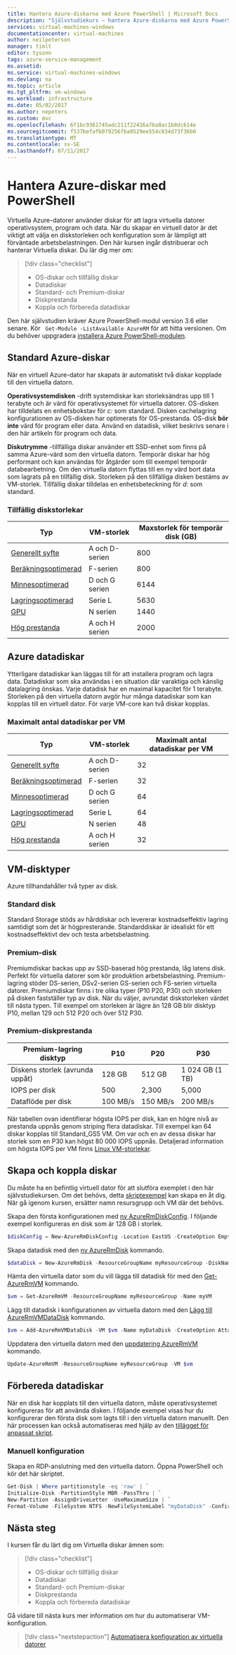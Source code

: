 ```yaml
---
title: Hantera Azure-diskarna med Azure PowerShell | Microsoft Docs
description: "Självstudiekurs – hantera Azure-diskarna med Azure PowerShell"
services: virtual-machines-windows
documentationcenter: virtual-machines
author: neilpeterson
manager: timlt
editor: tysonn
tags: azure-service-management
ms.assetid: 
ms.service: virtual-machines-windows
ms.devlang: na
ms.topic: article
ms.tgt_pltfrm: vm-windows
ms.workload: infrastructure
ms.date: 05/02/2017
ms.author: nepeters
ms.custom: mvc
ms.openlocfilehash: 6f1bc9361745adc211f22416a7ba8ac1b8dc614e
ms.sourcegitcommit: f537befafb079256fba0529ee554c034d73f36b0
ms.translationtype: MT
ms.contentlocale: sv-SE
ms.lasthandoff: 07/11/2017
---
```

# <a name="manage-azure-disks-with-powershell"></a>Hantera Azure-diskar med PowerShell

Virtuella Azure-datorer använder diskar för att lagra virtuella datorer operativsystem, program och data. När du skapar en virtuell dator är det viktigt att välja en diskstorleken och konfiguration som är lämpligt att förväntade arbetsbelastningen. Den här kursen ingår distribuerar och hanterar Virtuella diskar. Du lär dig mer om:

> [!div class="checklist"]
> * OS-diskar och tillfällig diskar
> * Datadiskar
> * Standard- och Premium-diskar
> * Diskprestanda
> * Koppla och förbereda datadiskar

Den här självstudien kräver Azure PowerShell-modul version 3.6 eller senare. Kör ` Get-Module -ListAvailable AzureRM` för att hitta versionen. Om du behöver uppgradera [installera Azure PowerShell-modulen](/powershell/azure/install-azurerm-ps).

## <a name="default-azure-disks"></a>Standard Azure-diskar

När en virtuell Azure-dator har skapats är automatiskt två diskar kopplade till den virtuella datorn. 

**Operativsystemdisken** -drift systemdiskar kan storleksändras upp till 1 terabyte och är värd för operativsystemet för virtuella datorer.  OS-disken har tilldelats en enhetsbokstav för *c:* som standard. Disken cachelagring konfigurationen av OS-disken har optimerats för OS-prestanda. OS-disk **bör inte** värd för program eller data. Använd en datadisk, vilket beskrivs senare i den här artikeln för program och data.

**Diskutrymme** -tillfälliga diskar använder ett SSD-enhet som finns på samma Azure-värd som den virtuella datorn. Temporär diskar har hög performant och kan användas för åtgärder som till exempel temporär databearbetning. Om den virtuella datorn flyttas till en ny värd bort data som lagrats på en tillfällig disk. Storleken på den tillfälliga disken bestäms av VM-storlek. Tillfällig diskar tilldelas en enhetsbeteckning för *d:* som standard.

### <a name="temporary-disk-sizes"></a>Tillfällig diskstorlekar

| Typ | VM-storlek | Maxstorlek för temporär disk (GB) |
|----|----|----|
| [Generellt syfte](sizes-general.md) | A och D-serien | 800 |
| [Beräkningsoptimerad](sizes-compute.md) | F-serien | 800 |
| [Minnesoptimerad](../virtual-machines-windows-sizes-memory.md) | D och G serien | 6144 |
| [Lagringsoptimerad](../virtual-machines-windows-sizes-storage.md) | Serie L | 5630 |
| [GPU](sizes-gpu.md) | N serien | 1440 |
| [Hög prestanda](sizes-hpc.md) | A och H serien | 2000 |

## <a name="azure-data-disks"></a>Azure datadiskar

Ytterligare datadiskar kan läggas till för att installera program och lagra data. Datadiskar som ska användas i en situation där varaktiga och känslig datalagring önskas. Varje datadisk har en maximal kapacitet för 1 terabyte. Storleken på den virtuella datorn avgör hur många datadiskar som kan kopplas till en virtuell dator. För varje VM-core kan två diskar kopplas. 

### <a name="max-data-disks-per-vm"></a>Maximalt antal datadiskar per VM

| Typ | VM-storlek | Maximalt antal datadiskar per VM |
|----|----|----|
| [Generellt syfte](sizes-general.md) | A och D-serien | 32 |
| [Beräkningsoptimerad](sizes-compute.md) | F-serien | 32 |
| [Minnesoptimerad](../virtual-machines-windows-sizes-memory.md) | D och G serien | 64 |
| [Lagringsoptimerad](../virtual-machines-windows-sizes-storage.md) | Serie L | 64 |
| [GPU](sizes-gpu.md) | N serien | 48 |
| [Hög prestanda](sizes-hpc.md) | A och H serien | 32 |

## <a name="vm-disk-types"></a>VM-disktyper

Azure tillhandahåller två typer av disk.

### <a name="standard-disk"></a>Standard disk

Standard Storage stöds av hårddiskar och levererar kostnadseffektiv lagring samtidigt som det är högpresterande. Standarddiskar är idealiskt för ett kostnadseffektivt dev och testa arbetsbelastning.

### <a name="premium-disk"></a>Premium-disk

Premiumdiskar backas upp av SSD-baserad hög prestanda, låg latens disk. Perfekt för virtuella datorer som kör produktion arbetsbelastning. Premium-lagring stöder DS-serien, DSv2-serien GS-serien och FS-serien virtuella datorer. Premiumdiskar finns i tre olika typer (P10 P20, P30) och storleken på disken fastställer typ av disk. När du väljer, avrundat diskstorleken värdet till nästa typen. Till exempel om storleken är lägre än 128 GB blir disktyp P10, mellan 129 och 512 P20 och över 512 P30. 

### <a name="premium-disk-performance"></a>Premium-diskprestanda

|Premium-lagring disktyp | P10 | P20 | P30 |
| --- | --- | --- | --- |
| Diskens storlek (avrunda uppåt) | 128 GB | 512 GB | 1 024 GB (1 TB) |
| IOPS per disk | 500 | 2,300 | 5,000 |
Dataflöde per disk | 100 MB/s | 150 MB/s | 200 MB/s |

När tabellen ovan identifierar högsta IOPS per disk, kan en högre nivå av prestanda uppnås genom striping flera datadiskar. Till exempel kan 64 diskar kopplas till Standard_GS5 VM. Om var och en av dessa diskar har storlek som en P30 kan högst 80 000 IOPS uppnås. Detaljerad information om högsta IOPS per VM finns [Linux VM-storlekar](./sizes.md).

## <a name="create-and-attach-disks"></a>Skapa och koppla diskar

Du måste ha en befintlig virtuell dator för att slutföra exemplet i den här självstudiekursen. Om det behövs, detta [skriptexempel](../scripts/virtual-machines-windows-powershell-sample-create-vm.md) kan skapa en åt dig. När gå igenom kursen, ersätter namn resursgrupp och VM där det behövs.

Skapa den första konfigurationen med [ny AzureRmDiskConfig](/powershell/module/azurerm.compute/new-azurermdiskconfig). I följande exempel konfigureras en disk som är 128 GB i storlek.

```powershell
$diskConfig = New-AzureRmDiskConfig -Location EastUS -CreateOption Empty -DiskSizeGB 128
```

Skapa datadisk med den [ny AzureRmDisk](/powershell/module/azurerm.compute/new-azurermdisk) kommando.

```powershell
$dataDisk = New-AzureRmDisk -ResourceGroupName myResourceGroup -DiskName myDataDisk -Disk $diskConfig
```

Hämta den virtuella dator som du vill lägga till datadisk för med den [Get-AzureRmVM](/powershell/module/azurerm.compute/get-azurermvm) kommando.

```powershell
$vm = Get-AzureRmVM -ResourceGroupName myResourceGroup -Name myVM
```

Lägg till datadisk i konfigurationen av virtuella datorn med den [Lägg till AzureRmVMDataDisk](/powershell/module/azurerm.compute/add-azurermvmdatadisk) kommando.

```powershell
$vm = Add-AzureRmVMDataDisk -VM $vm -Name myDataDisk -CreateOption Attach -ManagedDiskId $dataDisk.Id -Lun 1
```

Uppdatera den virtuella datorn med den [uppdatering AzureRmVM](/powershell/module/azurerm.compute/add-azurermvmdatadisk) kommando.

```powershell
Update-AzureRmVM -ResourceGroupName myResourceGroup -VM $vm
```

## <a name="prepare-data-disks"></a>Förbereda datadiskar

När en disk har kopplats till den virtuella datorn, måste operativsystemet konfigureras för att använda disken. I följande exempel visas hur du konfigurerar den första disk som lagts till i den virtuella datorn manuellt. Den här processen kan också automatiseras med hjälp av den [tillägget för anpassat skript](./tutorial-automate-vm-deployment.md).

### <a name="manual-configuration"></a>Manuell konfiguration

Skapa en RDP-anslutning med den virtuella datorn. Öppna PowerShell och kör det här skriptet.

```powershell
Get-Disk | Where partitionstyle -eq 'raw' | `
Initialize-Disk -PartitionStyle MBR -PassThru | `
New-Partition -AssignDriveLetter -UseMaximumSize | `
Format-Volume -FileSystem NTFS -NewFileSystemLabel "myDataDisk" -Confirm:$false
```

## <a name="next-steps"></a>Nästa steg

I kursen får du lärt dig om Virtuella diskar ämnen som:

> [!div class="checklist"]
> * OS-diskar och tillfällig diskar
> * Datadiskar
> * Standard- och Premium-diskar
> * Diskprestanda
> * Koppla och förbereda datadiskar

Gå vidare till nästa kurs mer information om hur du automatiserar VM-konfiguration.

> [!div class="nextstepaction"]
> [Automatisera konfiguration av virtuella datorer](./tutorial-automate-vm-deployment.md)
